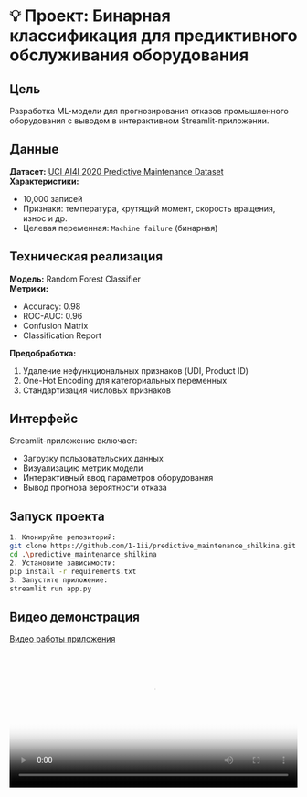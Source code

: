 # 💡 Проект: Бинарная классификация для предиктивного обслуживания оборудования

## Цель
Разработка ML-модели для прогнозирования отказов промышленного оборудования с выводом в интерактивном Streamlit-приложении.

## Данные
**Датасет:** [UCI AI4I 2020 Predictive Maintenance Dataset](https://archive.ics.uci.edu/dataset/601/predictive+maintenance+dataset)  
**Характеристики:**
- 10,000 записей
- Признаки: температура, крутящий момент, скорость вращения, износ и др.
- Целевая переменная: `Machine failure` (бинарная)

## Техническая реализация
**Модель:** Random Forest Classifier  
**Метрики:**
- Accuracy: 0.98
- ROC-AUC: 0.96
- Confusion Matrix
- Classification Report

**Предобработка:**
1. Удаление нефункциональных признаков (UDI, Product ID)
2. One-Hot Encoding для категориальных переменных
3. Стандартизация числовых признаков

## Интерфейс
Streamlit-приложение включает:
- Загрузку пользовательских данных
- Визуализацию метрик модели
- Интерактивный ввод параметров оборудования
- Вывод прогноза вероятности отказа

## Запуск проекта
```bash
1. Клонируйте репозиторий:
git clone https://github.com/1-1ii/predictive_maintenance_shilkina.git
cd .\predictive_maintenance_shilkina
2. Установите зависимости:
pip install -r requirements.txt
3. Запустите приложение:
streamlit run app.py
```

## Видео демонстрация
[Видео работы приложения](video/demo.mp4)
<video src="video/demo.mp4" controls width="100%" poster="img/preview.jpg"></video>
